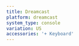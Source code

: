 ```yaml
---
title: Dreamcast
platform: dreamcast
system_type: console
variation: US
accessories: '+ Keyboard'
---
```

